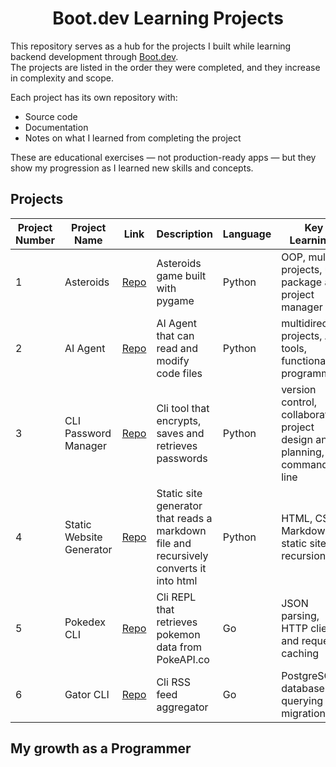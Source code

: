 <div align="center">

# Boot.dev Learning Projects

</div>

This repository serves as a hub for the projects I built while learning backend development through [Boot.dev](https://boot.dev).  
The projects are listed in the order they were completed, and they increase in complexity and scope.

Each project has its own repository with:
- Source code
- Documentation
- Notes on what I learned from completing the project

These are educational exercises — not production-ready apps — but they show my progression as I learned new skills and concepts.

## Projects

Project Number| Project Name | Link | Description | Language | Key Learnings |
|-------------|---------|------|-------------|---------|---------------|
| 1 | Asteroids | [Repo](https://github.com/ManoloEsS/asteroids) | Asteroids game built with pygame | Python | OOP, multifile projects, uv package and project manager |
| 2 | AI Agent | [Repo](https://github.com/ManoloEsS/ai_agent) | AI Agent that can read and modify code files | Python | multidirectory projects, AI tools, functional programming |
| 3 | CLI Password Manager | [Repo](https://github.com/ManoloEsS/cli-password-manager) | Cli tool that encrypts, saves and retrieves passwords | Python | version control, collaboration, project design and planning, command line |
| 4 | Static Website Generator | [Repo](https://github.com/ManoloEsS/my_static_website) | Static site generator that reads a markdown file and recursively converts it into html | Python | HTML, CSS, Markdown, static sites, recursion|
| 5 | Pokedex CLI | [Repo](https://github.com/ManoloEsS/pokedex) | Cli REPL that retrieves pokemon data from PokeAPI.co  | Go | JSON parsing, HTTP clients and requests, caching |
| 6 | Gator CLI  | [Repo](https://github.com/ManoloEsS/gator_cli) | Cli RSS feed aggregator | Go | PostgreSQL databases, querying and migrations |


 ## My growth as a Programmer


